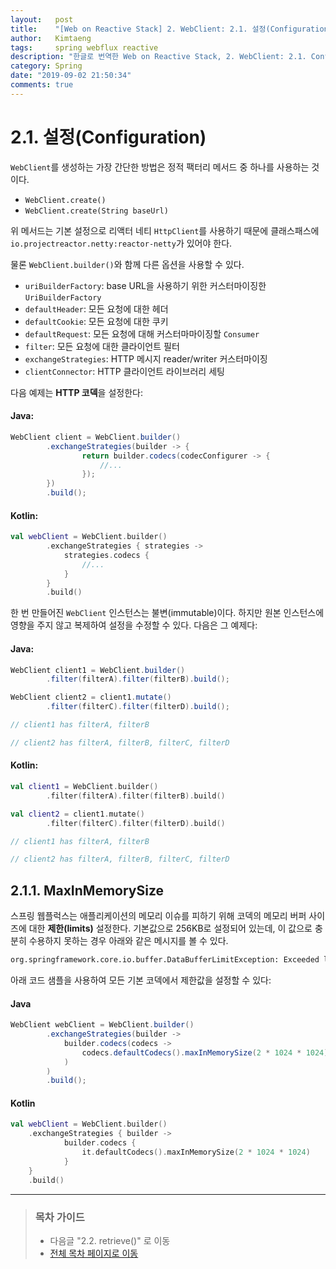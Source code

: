 ```yaml
---
layout:   post
title:    "[Web on Reactive Stack] 2. WebClient: 2.1. 설정(Configuration)"
author:   Kimtaeng
tags: 	  spring webflux reactive
description: "한글로 번역한 Web on Reactive Stack, 2. WebClient: 2.1. Configuration"
category: Spring
date: "2019-09-02 21:50:34"
comments: true
---
```


# 2.1. 설정(Configuration)
`WebClient`를 생성하는 가장 간단한 방법은 정적 팩터리 메서드 중 하나를 사용하는 것이다.

- `WebClient.create()`
- `WebClient.create(String baseUrl)`

위 메서드는 기본 설정으로 리액터 네티 `HttpClient`를 사용하기 때문에 클래스패스에 `io.projectreactor.netty:reactor-netty`가
있어야 한다.

물론 `WebClient.builder()`와 함께 다른 옵션을 사용할 수 있다.

- `uriBuilderFactory`: base URL을 사용하기 위한 커스터마이징한 `UriBuilderFactory`
- `defaultHeader`: 모든 요청에 대한 헤더
- `defaultCookie`: 모든 요청에 대한 쿠키
- `defaultRequest`: 모든 요청에 대해 커스터마마이징할 `Consumer`
- `filter`: 모든 요청에 대한 클라이언트 필터
- `exchangeStrategies`: HTTP 메시지 reader/writer 커스터마이징
- `clientConnector`: HTTP 클라이언트 라이브러리 세팅

다음 예제는 **HTTP 코덱**을 설정한다:

#### Java:
```java
WebClient client = WebClient.builder()
        .exchangeStrategies(builder -> {
                return builder.codecs(codecConfigurer -> {
                    //...
                });
        })
        .build();
```

#### Kotlin:
```kotlin
val webClient = WebClient.builder()
        .exchangeStrategies { strategies ->
            strategies.codecs {
                //...
            }
        }
        .build()
```

한 번 만들어진 `WebClient` 인스턴스는 불변(immutable)이다. 하지만 원본 인스턴스에 영향을 주지 않고 복제하여 설정을 수정할 수 있다.
다음은 그 예제다:

#### Java:
```java
WebClient client1 = WebClient.builder()
        .filter(filterA).filter(filterB).build();

WebClient client2 = client1.mutate()
        .filter(filterC).filter(filterD).build();

// client1 has filterA, filterB

// client2 has filterA, filterB, filterC, filterD
```

#### Kotlin:
```kotlin
val client1 = WebClient.builder()
        .filter(filterA).filter(filterB).build()

val client2 = client1.mutate()
        .filter(filterC).filter(filterD).build()

// client1 has filterA, filterB

// client2 has filterA, filterB, filterC, filterD
```

## 2.1.1. MaxInMemorySize
스프링 웹플럭스는 애플리케이션의 메모리 이슈를 피하기 위해 코덱의 메모리 버퍼 사이즈에 대한 **제한(limits)** 설정한다. 기본값으로 256KB로
설정되어 있는데, 이 값으로 충분히 수용하지 못하는 경우 아래와 같은 메시지를 볼 수 있다.

```bash
org.springframework.core.io.buffer.DataBufferLimitException: Exceeded limit on max bytes to buffer
```

아래 코드 샘플을 사용하여 모든 기본 코덱에서 제한값을 설정할 수 있다:

#### Java
```java
WebClient webClient = WebClient.builder()
        .exchangeStrategies(builder ->
            builder.codecs(codecs ->
                codecs.defaultCodecs().maxInMemorySize(2 * 1024 * 1024)
            )
        )
        .build();
```

#### Kotlin
```kotlin
val webClient = WebClient.builder()
    .exchangeStrategies { builder ->
            builder.codecs {
                it.defaultCodecs().maxInMemorySize(2 * 1024 * 1024)
            }
    }
    .build()
```

---

> ### 목차 가이드
> - 다음글 "2.2. retrieve()" 로 이동
> - <a href="/post/web-on-reactive-stack">전체 목차 페이지로 이동</a>